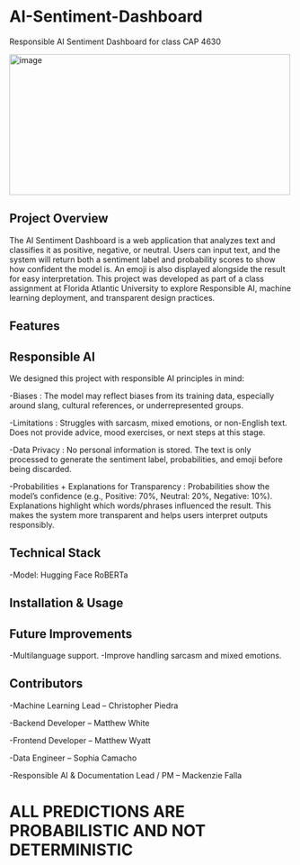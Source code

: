 # AI-Sentiment-Dashboard
Responsible AI Sentiment Dashboard for class CAP 4630



<img width="500" height="250" alt="image" src="https://github.com/user-attachments/assets/f55676d8-d356-4228-a92b-b2281a99985e" /> 

## Project Overview
The AI Sentiment Dashboard is a web application that analyzes text and classifies it as positive, negative, or neutral. Users can input text, and the system will return both a sentiment label and probability scores to show how confident the model is. An emoji is also displayed alongside the result for easy interpretation.
This project was developed as part of a class assignment at Florida Atlantic University to explore Responsible AI, machine learning deployment, and transparent design practices.

## Features


## Responsible AI 
We designed this project with responsible AI principles in mind:

-Biases :
The model may reflect biases from its training data, especially around slang, cultural references, or underrepresented groups.

-Limitations :
Struggles with sarcasm, mixed emotions, or non-English text.
Does not provide advice, mood exercises, or next steps at this stage.

-Data Privacy :
No personal information is stored. The text is only processed to generate the sentiment label, probabilities, and emoji before being discarded.

-Probabilities + Explanations for Transparency :
Probabilities show the model’s confidence (e.g., Positive: 70%, Neutral: 20%, Negative: 10%).
Explanations highlight which words/phrases influenced the result.
This makes the system more transparent and helps users interpret outputs responsibly.

## Technical Stack
-Model: Hugging Face RoBERTa

## Installation & Usage


## Future Improvements
-Multilanguage support.
-Improve handling sarcasm and mixed emotions.

## Contributors 

-Machine Learning Lead – Christopher Piedra

-Backend Developer – Matthew White

-Frontend Developer – Matthew Wyatt

-Data Engineer – Sophia Camacho

-Responsible AI & Documentation Lead / PM – Mackenzie Falla

# ALL PREDICTIONS ARE PROBABILISTIC AND NOT DETERMINISTIC

